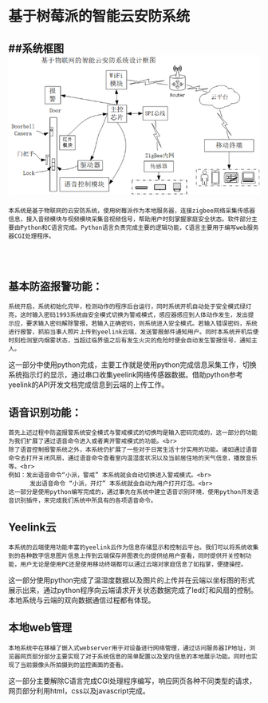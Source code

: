 基于树莓派的智能云安防系统
=============
##系统框图
![avatar](img/3s_1.png)
-------------
    本系统是基于物联网的云安防系统，使用树莓派作为本地服务器，连接zigbee网络采集传感器信息，接入音频模块与视频模块采集音视频信号，帮助用户时刻掌握家庭安全状态。软件部分主要由Python和C语言完成。Python语言负责完成主要的逻辑功能，C语言主要用于编写web服务器CGI处理程序。

<div class="video">
   <div class="MIAOPAI_player" style='width:600px;-moz-user-select:none;-webkit-user-select:none;-ms-user-select:none;-khtml-user-select:none;user-select:none;' >
   </div>
</div>  

<div id="demo_placeholder">
</div>

## 基本防盗报警功能：

    系统开启，系统初始化完毕，检测动作的程序后台运行，同时系统开机自动处于安全模式绿灯亮，这时输入密码1993系统由安全模式切换为警戒模式，感应器感应到人体动作发生，发出提示应，要求输入密码解除警报，若输入正确密码，则系统进入安全模式。若输入错误密码，系统进行报警，抓拍当事人照片上传到yeelink云端，发送警报邮件通知用户。同时本系统开机后便时刻检测室内烟雾状态，当超过临界值之后有发生火灾的危险时便会自动发生警报信号，通知主人。
这一部分中使用python完成，主要工作就是使用python完成信息采集工作，切换系统指示灯的显示，通过串口收集yeelink网络传感器数据。借助python参考yeelink的API开发文档完成信息到云端的上传工作。

## 语音识别功能：
    首先上述过程中防盗报警系统安全模式与警戒模式的切换均是输入密码完成的，这一部分的功能为我们扩展了通过语音命令进入或者离开警戒模式的功能。<br>
    除了语音控制报警系统之外，本系统仍扩展了一些对于日常生活十分实用的功能。诸如通过语音命令去打开关闭风扇，通过语音命令查看室内温湿度状况以及当前居住地的天气信息，播放音乐等。<br>
    例如：发出语音命令“小派，警戒” 本系统就会自动切换进入警戒模式。<br>
          发出语音命令 “小派，开灯” 本系统就会自动为用户打开灯泡。<br>
	这一部分是使用python编写完成的，通过事先在系统中建立语音识别环境，使用python开发语音识别插件，来完成我们系统中所具有的各项语音命令。


## Yeelink云

    本系统的云端使用功能丰富的yeelink云作为信息存储显示和控制云平台。我们可以将系统收集到的各种数字信息图片信息上传到云端保存并图表化的提供给用户查看，同时提供开关控制功能，用户无论是使用PC还是使用移动终端都可以通过云端对家庭信息了如指掌，便捷操控。
这一部分使用python完成了温湿度数据以及图片的上传并在云端以坐标图的形式展示出来，通过python程序向云端请求开关状态数据完成了led灯和风扇的控制。本地系统与云端的双向数据通信过程都有体现。

## 本地web管理

    本地系统中在移植了嵌入式webserver用于对设备进行网络管理，通过访问服务器IP地址，浏览器网页部分部分主要实现了对于系统信息的简单配置以及室内信息的本地展示功能。同时也实现了当前摄像头所拍摄到的监控画面的查看。
这一部分主要解除C语言完成CGI处理程序编写，响应网页各种不同类型的请求，网页部分利用html，css以及javascript完成。